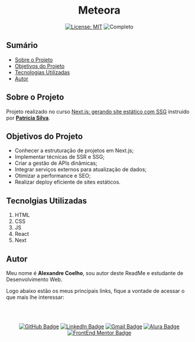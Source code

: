 <h1 align="center"> Meteora </h1>

<div align="center">

  <a href="https://github.com/coelhoalexandre/projeto-alura-next-meteora/blob/master/LICENSE" target="_blank"><img src="https://img.shields.io/badge/License-MIT-yellow.svg" alt="License: MIT"></a> <img src="https://img.shields.io/badge/Completo-lightgreen.svg" alt="Completo">

</div>

## Sumário

- [Sobre o Projeto](#sobre-o-projeto)
- [Objetivos do Projeto](#objetivos-do-projeto)
- [Tecnologias Utilizadas](#tecnolgias-utilizadas)
- [Autor](#autor)

## Sobre o Projeto

Projeto realizado no curso [Next.js: gerando site estático com SSG](https://cursos.alura.com.br/course/next-js-gerando-site-estatico-ssg) instruido por [**Patrícia Silva**](https://github.com/gss-patricia).

## Objetivos do Projeto

- Conhecer a estruturação de projetos em Next.js;
- Implementar técnicas de SSR e SSG;
- Criar a gestão de APIs dinâmicas;
- Integrar serviços externos para atualização de dados;
- Otimizar a performance e SEO;
- Realizar deploy eficiente de sites estáticos.

## Tecnolgias Utilizadas

1. HTML
2. CSS
3. JS
4. React
5. Next

## Autor
Meu nome é **Alexandre Coelho**, sou autor deste ReadMe e estudante de Desenvolvimento Web. 

Logo abaixo estão os meus principais links, fique a vontade de acessar o que mais lhe interessar:

<br>

<br>

<div align="center">

<a href = "https://github.com/coelhoalexandre"><img src="https://img.shields.io/badge/GitHub-%23333?style=for-the-badge&logo=github&logoColor=white" alt="GitHub Badge"></a>
<a href="https://www.linkedin.com/in/-coelhoalexandre/" target="_blank"><img src="https://img.shields.io/badge/-LinkedIn-%230077B5?style=for-the-badge&logo=linkedin&logoColor=white" alt="LinkedIn Badge"></a>
<a href = "mailto:alexandrecoelhocontato@gmail.com" target="_blank"><img src="https://img.shields.io/badge/-Gmail-critical?style=for-the-badge&logo=gmail&logoColor=white" target="_blank" alt="Gmail Badge"></a>
<a href = "https://cursos.alura.com.br/user/coelhoalexandre" target="_blank"><img src="https://img.shields.io/badge/Alura-0747a6?style=for-the-badge&logo=alura&logoColor=white" target="_blank" alt="Alura Badge"></a>
<a href = "https://www.frontendmentor.io/profile/coelhoalexandre" target="_blank"><img src="https://img.shields.io/badge/Frontend_Mentor-white?style=for-the-badge&logo=frontendmentor&logoColor=blue" alt="FrontEnd Mentor Badge">
